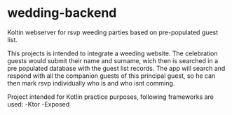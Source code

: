 # wedding-backend
Koltin webserver for rsvp weeding parties based on pre-populated guest list.

This projects is intended to integrate a weeding website. 
The celebration guests would submit their name and surname, wich then is searched in a pre populated database with the guest list records.
The app will search and respond with all the companion guests of this principal guest, so he can then mark rsvp individually who is and who isnt comming.

Project intended for Kotlin practice purposes, following frameworks are used:
-Ktor
-Exposed
